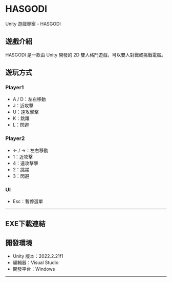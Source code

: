 # HASGODI

Unity 遊戲專案 - HASGODI

## 遊戲介紹

HASGODI 是一款由 Unity 開發的 2D 雙人格鬥遊戲，可以雙人對戰或挑戰電腦。

## 遊玩方式

### Player1
- A / D：左右移動  
- J：近攻擊  
- U：遠攻擊擊
- K：跳躍  
- L：閃避
### Player2
- <- / ->：左右移動  
- 1：近攻擊  
- 4：遠攻擊擊
- 2：跳躍  
- 3：閃避

### UI
- Esc：暫停選單
---

## EXE下載連結
## 開發環境

- Unity 版本：2022.2.21f1
- 編輯器：Visual Studio
- 開發平台：Windows

---


